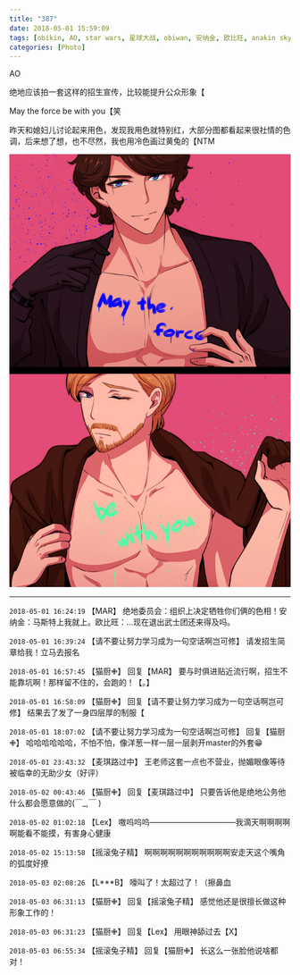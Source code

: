 ```yaml
---
title: "387"
date: 2018-05-01 15:59:09
tags: [obikin, AO, star wars, 星球大战, obiwan, 安纳金, 欧比旺, anakin skywalker, anakin]
categories: [Photo]
---
```


<p>AO</p> 
<p>绝地应该拍一套这样的招生宣传，比较能提升公众形象【</p> 
<p>May the force be with you【笑<br /></p> 
<p>昨天和媳妇儿讨论起来用色，发现我用色就特别红，大部分图都看起来很社情的色调，后来想了想，也不尽然，我也用冷色画过黄兔的【NTM</p>

![](https://raw.githubusercontent.com/alicewish/meowchain247/master/img_cVZNdzJtQk9JV2M3aEZEdU9WWGJiR1RwYWdUZUpEWmxNdE1ycDVLdVlNWFhuN29tbWtyODZnPT0.jpg)

---

`2018-05-01 16:24:19` 【MAR】 绝地委员会：组织上决定牺牲你们俩的色相！安纳金：马斯特上我就上。欧比旺：...现在退出武士团还来得及吗。

`2018-05-01 16:39:24` 【请不要让努力学习成为一句空话啊岂可修】 请发招生简章给我！立马去报名

`2018-05-01 16:57:45` 【猫厨✙】 回复【MAR】 要与时俱进贴近流行啊，招生不能靠坑啊！那样留不住的，会跑的！【。】

`2018-05-01 16:58:09` 【猫厨✙】 回复【请不要让努力学习成为一句空话啊岂可修】 结果去了发了一身四层厚的制服【

`2018-05-01 18:07:02` 【请不要让努力学习成为一句空话啊岂可修】 回复【猫厨✙】 哈哈哈哈哈哈，不怕不怕，像洋葱一样一层一层剥开master的外套😁

`2018-05-01 23:43:32` 【麦琪路过中】 王老师这套一点也不营业，抛媚眼像等待被临幸的无助少女（好评）

`2018-05-02 00:43:46` 【猫厨✙】 回复【麦琪路过中】 只要告诉他是绝地公务他什么都会愿意做的(￣\_,￣ )

`2018-05-02 01:02:18` 【Lex】 嗷呜呜呜———————————我滴天啊啊啊啊啊能看不能摸，有害身心健康

`2018-05-02 15:13:58` 【摇滚兔子精】 啊啊啊啊啊啊啊啊啊啊啊安走天这个嘴角的弧度好撩

`2018-05-03 02:08:26` 【L***B】 嚎叫了！太超过了！（擦鼻血

`2018-05-03 06:31:13` 【猫厨✙】 回复【摇滚兔子精】 感觉他还是很擅长做这种形象工作的！

`2018-05-03 06:31:23` 【猫厨✙】 回复【Lex】 用眼神舔过去【X】

`2018-05-03 06:55:34` 【摇滚兔子精】 回复【猫厨✙】 长这么一张脸他说啥都对！
